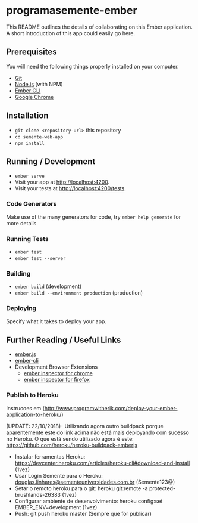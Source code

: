 # programasemente-ember

This README outlines the details of collaborating on this Ember application.
A short introduction of this app could easily go here.

## Prerequisites

You will need the following things properly installed on your computer.

* [Git](https://git-scm.com/)
* [Node.js](https://nodejs.org/) (with NPM)
* [Ember CLI](https://ember-cli.com/)
* [Google Chrome](https://google.com/chrome/)

## Installation

* `git clone <repository-url>` this repository
* `cd semente-web-app`
* `npm install`

## Running / Development

* `ember serve`
* Visit your app at [http://localhost:4200](http://localhost:4200).
* Visit your tests at [http://localhost:4200/tests](http://localhost:4200/tests).

### Code Generators

Make use of the many generators for code, try `ember help generate` for more details

### Running Tests

* `ember test`
* `ember test --server`

### Building

* `ember build` (development)
* `ember build --environment production` (production)

### Deploying

Specify what it takes to deploy your app.

## Further Reading / Useful Links

* [ember.js](https://emberjs.com/)
* [ember-cli](https://ember-cli.com/)
* Development Browser Extensions
  * [ember inspector for chrome](https://chrome.google.com/webstore/detail/ember-inspector/bmdblncegkenkacieihfhpjfppoconhi)
  * [ember inspector for firefox](https://addons.mozilla.org/en-US/firefox/addon/ember-inspector/)

### Publish to Heroku

Instrucoes em (http://www.programwitherik.com/deploy-your-ember-application-to-heroku/)

(UPDATE: 22/10/2018)- Utilizando agora outro buildpack porque aparentemente este do link acima não está mais deployando com sucesso no Heroku. O que está sendo utilizado agora é este: https://github.com/heroku/heroku-buildpack-emberjs

* Instalar ferramentas Heroku: https://devcenter.heroku.com/articles/heroku-cli#download-and-install (1vez)
* Usar Login Semente para o Heroku: douglas.linhares@sementeuniversidades.com.br (Semente123@)
* Setar o remoto heroku para o git:  heroku git:remote -a protected-brushlands-26383 (1vez)
* Configurar ambiente de desenvolvimento: heroku config:set EMBER_ENV=development (1vez)
* Push: git push heroku master  (Sempre que for publicar)
